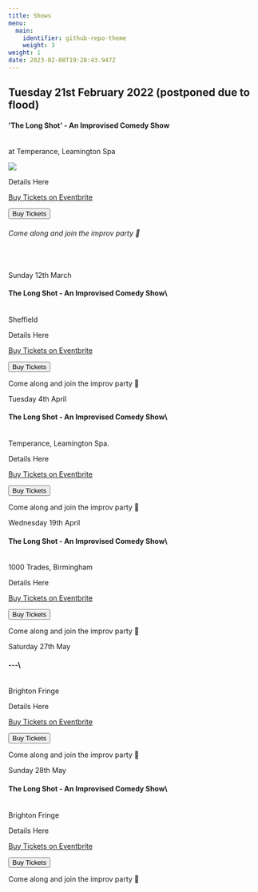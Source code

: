 ```yaml
---
title: Shows
menu:
  main:
    identifier: github-repo-theme
    weight: 3
weight: 1
date: 2023-02-08T19:28:43.947Z
---
```

## Tuesday 21st February 2022 (postponed due to flood)

#### 'The Long Shot' - An Improvised Comedy Show

\
at T﻿emperance, Leamington Spa 

![](/uploads/temperance-.png)

Details Here

<!--StartFragment-->

<!-- You can customize this button any way you like -->

<!-- Noscript content for added SEO -->

<noscript><a href="https://www.eventbrite.co.uk/e/leamprov-the-long-shot-a-fully-improvised-show-improvised-comedy-tickets-506679982467" rel="noopener noreferrer" target="_blank">Buy Tickets on Eventbrite</a></noscript>

<!-- You can customize this button any way you like -->

<button id="eventbrite-widget-modal-trigger-506679982467" type="button">Buy Tickets</button>

<script src="https://www.eventbrite.com/static/widgets/eb_widgets.js"></script>

<script type="text/javascript">
    var exampleCallback = function() {
        console.log('Order complete!');
    };

    window.EBWidgets.createWidget({
        widgetType: 'checkout',
        eventId: '506679982467',
        modal: true,
        modalTriggerElementId: 'eventbrite-widget-modal-trigger-506679982467',
        onOrderComplete: exampleCallback
    });
</script>

<!--EndFragment-->

###### Come along and join the improv party 🎉

\
\
Sunday 12th March

#### The Long Shot - An Improvised Comedy Show\

\
S﻿heffield 

Details Here

<!--StartFragment-->

<!-- You can customize this button any way you like -->

<!-- Noscript content for added SEO -->

<noscript><a href="https://www.eventbrite.co.uk/e/leamprov-the-long-shot-a-fully-improvised-show-improvised-comedy-tickets-506679982467" rel="noopener noreferrer" target="_blank">Buy Tickets on Eventbrite</a></noscript>

<!-- You can customize this button any way you like -->

<button id="eventbrite-widget-modal-trigger-506679982467" type="button">Buy Tickets</button>

<script src="https://www.eventbrite.com/static/widgets/eb_widgets.js"></script>

<script type="text/javascript">
    var exampleCallback = function() {
        console.log('Order complete!');
    };

    window.EBWidgets.createWidget({
        widgetType: 'checkout',
        eventId: '506679982467',
        modal: true,
        modalTriggerElementId: 'eventbrite-widget-modal-trigger-506679982467',
        onOrderComplete: exampleCallback
    });
</script>

<!--EndFragment-->

Come along and join the improv party 🎉

Tuesday 4th April 

#### The Long Shot - An Improvised Comedy Show\

\
Temperance, Leamington Spa.

Details Here

<!--StartFragment-->

<!-- You can customize this button any way you like -->

<!-- Noscript content for added SEO -->

<noscript><a href="https://www.eventbrite.co.uk/e/leamprov-the-long-shot-a-fully-improvised-show-improvised-comedy-tickets-506679982467" rel="noopener noreferrer" target="_blank">Buy Tickets on Eventbrite</a></noscript>

<!-- You can customize this button any way you like -->

<button id="eventbrite-widget-modal-trigger-506679982467" type="button">Buy Tickets</button>

<script src="https://www.eventbrite.com/static/widgets/eb_widgets.js"></script>

<script type="text/javascript">
    var exampleCallback = function() {
        console.log('Order complete!');
    };

    window.EBWidgets.createWidget({
        widgetType: 'checkout',
        eventId: '506679982467',
        modal: true,
        modalTriggerElementId: 'eventbrite-widget-modal-trigger-506679982467',
        onOrderComplete: exampleCallback
    });
</script>

<!--EndFragment-->

Come along and join the improv party 🎉

Wednesday 19th April

#### The Long Shot - An Improvised Comedy Show\

\
1000 Trades, Birmingham 

Details Here

<!--StartFragment-->

<!-- You can customize this button any way you like -->

<!-- Noscript content for added SEO -->

<noscript><a href="https://www.eventbrite.co.uk/e/leamprov-the-long-shot-a-fully-improvised-show-improvised-comedy-tickets-506679982467" rel="noopener noreferrer" target="_blank">Buy Tickets on Eventbrite</a></noscript>

<!-- You can customize this button any way you like -->

<button id="eventbrite-widget-modal-trigger-506679982467" type="button">Buy Tickets</button>

<script src="https://www.eventbrite.com/static/widgets/eb_widgets.js"></script>

<script type="text/javascript">
    var exampleCallback = function() {
        console.log('Order complete!');
    };

    window.EBWidgets.createWidget({
        widgetType: 'checkout',
        eventId: '506679982467',
        modal: true,
        modalTriggerElementId: 'eventbrite-widget-modal-trigger-506679982467',
        onOrderComplete: exampleCallback
    });
</script>

<!--EndFragment-->

Come along and join the improv party 🎉

Saturday 27th May

#### \---\

\
Brighton Fringe

Details Here

<!--StartFragment-->

<!-- You can customize this button any way you like -->

<!-- Noscript content for added SEO -->

<noscript><a href="https://www.eventbrite.co.uk/e/leamprov-the-long-shot-a-fully-improvised-show-improvised-comedy-tickets-506679982467" rel="noopener noreferrer" target="_blank">Buy Tickets on Eventbrite</a></noscript>

<!-- You can customize this button any way you like -->

<button id="eventbrite-widget-modal-trigger-506679982467" type="button">Buy Tickets</button>

<script src="https://www.eventbrite.com/static/widgets/eb_widgets.js"></script>

<script type="text/javascript">
    var exampleCallback = function() {
        console.log('Order complete!');
    };

    window.EBWidgets.createWidget({
        widgetType: 'checkout',
        eventId: '506679982467',
        modal: true,
        modalTriggerElementId: 'eventbrite-widget-modal-trigger-506679982467',
        onOrderComplete: exampleCallback
    });
</script>

<!--EndFragment-->

Come along and join the improv party 🎉

Sunday 28th May

#### The Long Shot - An Improvised Comedy Show\

\
Brighton Fringe

Details Here

<!--StartFragment-->

<!-- You can customize this button any way you like -->

<!-- Noscript content for added SEO -->

<noscript><a href="https://www.eventbrite.co.uk/e/leamprov-the-long-shot-a-fully-improvised-show-improvised-comedy-tickets-506679982467" rel="noopener noreferrer" target="_blank">Buy Tickets on Eventbrite</a></noscript>

<!-- You can customize this button any way you like -->

<button id="eventbrite-widget-modal-trigger-506679982467" type="button">Buy Tickets</button>

<script src="https://www.eventbrite.com/static/widgets/eb_widgets.js"></script>

<script type="text/javascript">
    var exampleCallback = function() {
        console.log('Order complete!');
    };

    window.EBWidgets.createWidget({
        widgetType: 'checkout',
        eventId: '506679982467',
        modal: true,
        modalTriggerElementId: 'eventbrite-widget-modal-trigger-506679982467',
        onOrderComplete: exampleCallback
    });
</script>

<!--EndFragment-->

Come along and join the improv party 🎉
